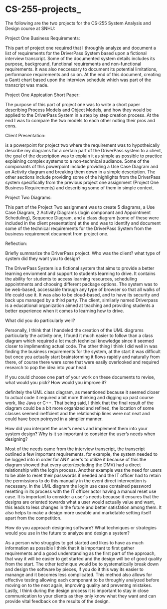 # CS-255-projects_

The following are the two projects for the CS-255 System Analysis and Design course at SNHU:



Project One Business Requirements:

This part of project one required that I throughly analyze and document a list of requirements for the DriverPass System based upon a fictional interview transcript.
Some of the documented system details includes its purpose, background, functional requirements and non-functional requirements. It was also neccessary to document 
its potential limitations, performance requirements and so on. At the end of this document, creating a Gantt chart based upon the interview schedule which was part
of the transcript was made.

Project One Appication Short Paper:

The purpose of this part of project one was to write a short paper describing Process Models and Object Models, and how they would be applied to the DriverPass System
in a step by step creation process. At the end I was to compare the two models to each other noting their pros and cons.

Client Presentation:

is a powerpoint for project two where the requirement was to hypotheically describe my diagrams for a certain part of the DriverPass system to a client, 
 the goal of the description was to explain it as simple as possible to practice explaining complex systems to a non-technical audiance. Some of the componants 
 of this powerpoint include providing a Use Case Diagram and an Activity diagram and breaking them down in a simple description. The other sections include 
 providing some of the highlights from the DriverPass system specifically from the previous project one assignment (Project One Business Requirements) and describing 
 some of them in simple context.

 Project Two Diagrams:

 This part of the Project Two assignment was to create 5 diagrams, a Use Case Diagram, 2 Activity Diagrams (login componant and Appointment Scheduling), Sequence Diagram, and
 a class diagram (some of these were included in the client presentation) at the end was to identify and document some of the technical requirements for the DriverPass System 
 from the business requirement document from project one.

 
Reflection:

Briefly summarize the DriverPass project. Who was the client? what type of system did they want you to design?

The DriverPass System is a fictional system that aims to provide a better learning enviorment and support
to students learning to drive. It contains the ability for students to access learning resources, scheduling appointments
and choosing different package options. The system was to be web-based, accessable through any type of browser so that 
all walks of life could use it. It was also to be cloud-based, and to have its security and back ups managed by a 
third party. The client, similarly named Driverpass is a educational organization aimed at teaching and providing students a 
better experience when it comes to learning how to drive.


What did you do particularly well?

Personally, I think that I handeled the creation of the UML diagrams particularly the activity one, I found it much easier to 
follow than a class diagram which required a lot much technical knowledge since it seemed closer to implimenting actual code. 
The other thing I think I did well in was finding the business requirements for the system, at the start it was difficult
but once you actually start brainstorming it flows rapidly and naturally from there, of course there were some that were 
easily overlooked and required research to pop the idea into your head.

If you could choose one part of your work on these documents to revise, what would you pick? How would you improve it?

definitely the UML class diagram, as meantioned because it seemed closer to actual code it required a bit more thinking
and digging up past course work, like Java or C++. That being said, I think that the final result of the diagram could 
be a bit more organized and refined, the location of some classes seemed ineffcient and the relationship lines were not 
neat and could have been potreyed in a simplier manner.

How did you interpret the user’s needs and implement them into your system design? Why is it so important to consider the user’s needs when designing?

Most of the needs came from the interview transcript, the transcript outlined a few important requirements. for example, the system needed to be logged 
into in order for ANY user's to utilize it because of this the diagram showed that every actor(excluding the DMV) had a direct relationship with the 
login process. Another example was the need for users to be able to reset their passwords if needed and the IT officer had to retain the permissions
to do this manually in the event direct intervention is necessary. In the UML diagram the login use case contained password resetting in its process
with the IT officer actor having a manual reset use case. It is important to consider a user's needs because it ensures that the designs are oriented
towards what a user would actually value and want, this leads to less changes in the future and better satisfation among them. It also helps to make 
a design more useable and marketable setting itself apart from the competition.

How do you approach designing software? What techniques or strategies would you use in the future to analyze and design a system?

As a person who struggles to get started and likes to have as much information as possible I think that it is important to first
gather requirements and a good understanding as the first part of the approach, that way it will be easier to get started and the 
design will be of good quality from the start. The other technique would be to systematically break down and design the software 
by pieces, if you do it this way its easier to manange and it becomes less complicated. This method also allows for effective testing
allowing each componant to be throughly analyzed before moving on to the next again, improving quality and preventng mistakes. Lastly, 
I think during the design process it is important to stay in close communication to your clients as they only know what they want
and can provide vital feedback on the results of the design.

